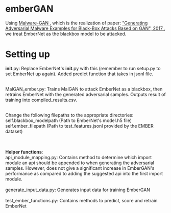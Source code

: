 # emberGAN

Using <a href="https://github.com/yanminglai/Malware-GAN"> Malware-GAN </a>, which is the realization of paper: <a href="https://arxiv.org/abs/1702.05983"> "Generating Adversarial Malware Examples for Black-Box Attacks Based on GAN", 2017 </a>, we treat EmberNet as the blackbox model to be attacked.

# Setting up
__init__.py: Replace EmberNet's __init__.py with this (remember to run setup.py to set EmberNet up again). Added predict function that takes in jsonl file. </br></br>

MalGAN_ember.py: Trains MalGAN to attack EmberNet as a blackbox, then retrains EmberNet with the generated adversarial samples. Outputs result of training into compiled_results.csv. </br></br>

Change the following filepaths to the appropriate directories: </br>
self.blackbox_modelpath (Path to EmberNet's model.h5 file) </br>
self.ember_filepath (Path to test_features.jsonl provided by the EMBER dataset) </br> 

</br></br>
<b>Helper functions</b>: </br>
api_module_mapping.py: Contains method to determine which import module an api should be appended to when generating the adversarial samples. However, does not give a significant increase in EmberGAN's performance as compared to adding the suggested api into the first import module. </br></br>
generate_input_data.py: Generates input data for training EmberGAN </br></br>
test_ember_functions.py: Contains methods to predict, score and retrain EmberNet </br></br>

